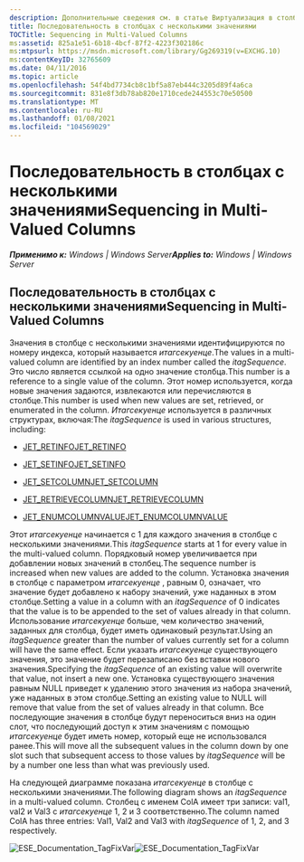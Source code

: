 ```yaml
---
description: Дополнительные сведения см. в статье Виртуализация в столбцах с несколькими значениями.
title: Последовательность в столбцах с несколькими значениями
TOCTitle: Sequencing in Multi-Valued Columns
ms:assetid: 825a1e51-6b18-4bcf-87f2-4223f302186c
ms:mtpsurl: https://msdn.microsoft.com/library/Gg269319(v=EXCHG.10)
ms:contentKeyID: 32765609
ms.date: 04/11/2016
ms.topic: article
ms.openlocfilehash: 54f4bd7734cb8c1bf5a87eb444c3205d89f4a6ca
ms.sourcegitcommit: 831e8f3db78ab820e1710cede244553c70e50500
ms.translationtype: MT
ms.contentlocale: ru-RU
ms.lasthandoff: 01/08/2021
ms.locfileid: "104569029"
---
```

# <a name="sequencing-in-multi-valued-columns"></a><span data-ttu-id="9a0c5-103">Последовательность в столбцах с несколькими значениями</span><span class="sxs-lookup"><span data-stu-id="9a0c5-103">Sequencing in Multi-Valued Columns</span></span>


<span data-ttu-id="9a0c5-104">_**Применимо к:** Windows | Windows Server_</span><span class="sxs-lookup"><span data-stu-id="9a0c5-104">_**Applies to:** Windows | Windows Server_</span></span>

## <a name="sequencing-in-multi-valued-columns"></a><span data-ttu-id="9a0c5-105">Последовательность в столбцах с несколькими значениями</span><span class="sxs-lookup"><span data-stu-id="9a0c5-105">Sequencing in Multi-Valued Columns</span></span>

<span data-ttu-id="9a0c5-106">Значения в столбце с несколькими значениями идентифицируются по номеру индекса, который называется *итагсекуенце*.</span><span class="sxs-lookup"><span data-stu-id="9a0c5-106">The values in a multi-valued column are identified by an index number called the *itagSequence*.</span></span> <span data-ttu-id="9a0c5-107">Это число является ссылкой на одно значение столбца.</span><span class="sxs-lookup"><span data-stu-id="9a0c5-107">This number is a reference to a single value of the column.</span></span> <span data-ttu-id="9a0c5-108">Этот номер используется, когда новые значения задаются, извлекаются или перечисляются в столбце.</span><span class="sxs-lookup"><span data-stu-id="9a0c5-108">This number is used when new values are set, retrieved, or enumerated in the column.</span></span> <span data-ttu-id="9a0c5-109">*Итагсекуенце* используется в различных структурах, включая:</span><span class="sxs-lookup"><span data-stu-id="9a0c5-109">The *itagSequence* is used in various structures, including:</span></span>

  - [<span data-ttu-id="9a0c5-110">JET_RETINFO</span><span class="sxs-lookup"><span data-stu-id="9a0c5-110">JET_RETINFO</span></span>](./jet-retinfo-structure.md)

  - [<span data-ttu-id="9a0c5-111">JET_SETINFO</span><span class="sxs-lookup"><span data-stu-id="9a0c5-111">JET_SETINFO</span></span>](./jet-setinfo-structure.md)

  - [<span data-ttu-id="9a0c5-112">JET_SETCOLUMN</span><span class="sxs-lookup"><span data-stu-id="9a0c5-112">JET_SETCOLUMN</span></span>](./jet-setcolumn-structure.md)

  - [<span data-ttu-id="9a0c5-113">JET_RETRIEVECOLUMN</span><span class="sxs-lookup"><span data-stu-id="9a0c5-113">JET_RETRIEVECOLUMN</span></span>](./jet-retrievecolumn-structure.md)

  - [<span data-ttu-id="9a0c5-114">JET_ENUMCOLUMNVALUE</span><span class="sxs-lookup"><span data-stu-id="9a0c5-114">JET_ENUMCOLUMNVALUE</span></span>](./jet-enumcolumnvalue-structure.md)

<span data-ttu-id="9a0c5-115">Этот *итагсекуенце* начинается с 1 для каждого значения в столбце с несколькими значениями.</span><span class="sxs-lookup"><span data-stu-id="9a0c5-115">This *itagSequence* starts at 1 for every value in the multi-valued column.</span></span> <span data-ttu-id="9a0c5-116">Порядковый номер увеличивается при добавлении новых значений в столбец.</span><span class="sxs-lookup"><span data-stu-id="9a0c5-116">The sequence number is increased when new values are added to the column.</span></span> <span data-ttu-id="9a0c5-117">Установка значения в столбце с параметром *итагсекуенце* , равным 0, означает, что значение будет добавлено к набору значений, уже наданных в этом столбце.</span><span class="sxs-lookup"><span data-stu-id="9a0c5-117">Setting a value in a column with an *itagSequence* of 0 indicates that the value is to be appended to the set of values already in that column.</span></span> <span data-ttu-id="9a0c5-118">Использование *итагсекуенце* больше, чем количество значений, заданных для столбца, будет иметь одинаковый результат.</span><span class="sxs-lookup"><span data-stu-id="9a0c5-118">Using an *itagSequence* greater than the number of values currently set for a column will have the same effect.</span></span> <span data-ttu-id="9a0c5-119">Если указать *итагсекуенце* существующего значения, это значение будет перезаписано без вставки нового значения.</span><span class="sxs-lookup"><span data-stu-id="9a0c5-119">Specifying the *itagSequence* of an existing value will overwrite that value, not insert a new one.</span></span> <span data-ttu-id="9a0c5-120">Установка существующего значения равным NULL приведет к удалению этого значения из набора значений, уже наданных в этом столбце.</span><span class="sxs-lookup"><span data-stu-id="9a0c5-120">Setting an existing value to NULL will remove that value from the set of values already in that column.</span></span> <span data-ttu-id="9a0c5-121">Все последующие значения в столбце будут переноситься вниз на один слот, что последующий доступ к этим значениям с помощью *итагсекуенце* будет иметь номер, который еще не использовался ранее.</span><span class="sxs-lookup"><span data-stu-id="9a0c5-121">This will move all the subsequent values in the column down by one slot such that subsequent access to those values by *itagSequence* will be by a number one less than what was previously used.</span></span>

<span data-ttu-id="9a0c5-122">На следующей диаграмме показана *итагсекуенце* в столбце с несколькими значениями.</span><span class="sxs-lookup"><span data-stu-id="9a0c5-122">The following diagram shows an *itagSequence* in a multi-valued column.</span></span> <span data-ttu-id="9a0c5-123">Столбец с именем ColA имеет три записи: val1, val2 и Val3 с *итагсекуенце* 1, 2 и 3 соответственно.</span><span class="sxs-lookup"><span data-stu-id="9a0c5-123">The column named ColA has three entries: Val1, Val2 and Val3 with *itagSequence* of 1, 2, and 3 respectively.</span></span>

<span data-ttu-id="9a0c5-124">![ESE_Documentation_TagFixVar](images/Gg269304.ESE_Documentation_TagFixVar(EXCHG.10).gif "ESE_Documentation_TagFixVar")</span><span class="sxs-lookup"><span data-stu-id="9a0c5-124">![ESE_Documentation_TagFixVar](images/Gg269304.ESE_Documentation_TagFixVar(EXCHG.10).gif "ESE_Documentation_TagFixVar")</span></span>
